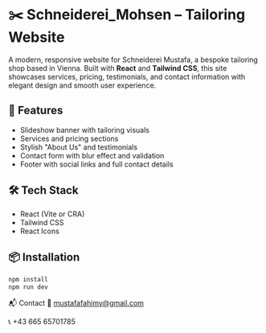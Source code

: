 # ✂️ Schneiderei_Mohsen – Tailoring Website

A modern, responsive website for Schneiderei Mustafa, a bespoke tailoring shop based in Vienna. Built with **React** and **Tailwind CSS**, this site showcases services, pricing, testimonials, and contact information with elegant design and smooth user experience.

## 🚀 Features

- Slideshow banner with tailoring visuals
- Services and pricing sections
- Stylish "About Us" and testimonials
- Contact form with blur effect and validation
- Footer with social links and full contact details

## 🛠️ Tech Stack

- React (Vite or CRA)
- Tailwind CSS
- React Icons

## 📦 Installation

```bash
npm install
npm run dev
```

📬 Contact
📧 mustafafahimy@gmail.com

📞 +43 665 65701785
